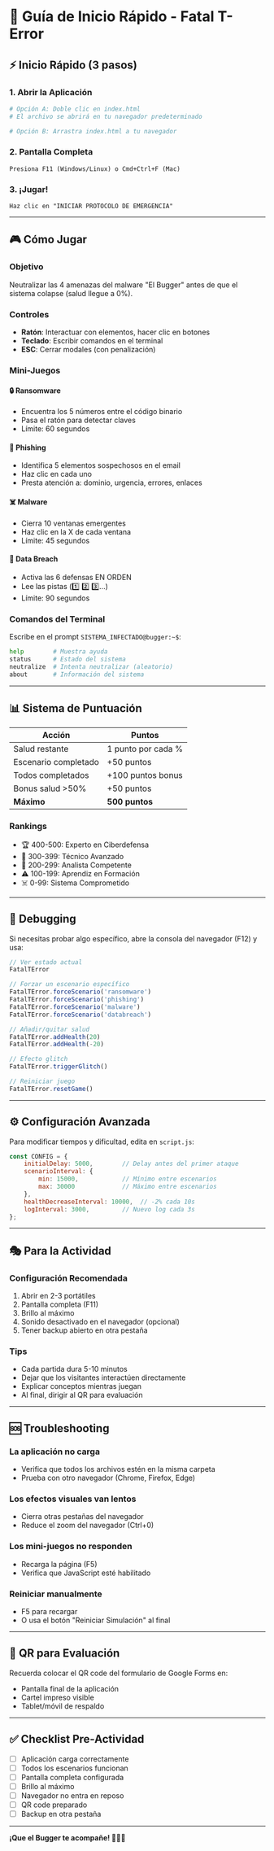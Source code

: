 # 🚀 Guía de Inicio Rápido - Fatal T-Error

## ⚡ Inicio Rápido (3 pasos)

### 1. Abrir la Aplicación
```bash
# Opción A: Doble clic en index.html
# El archivo se abrirá en tu navegador predeterminado

# Opción B: Arrastra index.html a tu navegador
```

### 2. Pantalla Completa
```
Presiona F11 (Windows/Linux) o Cmd+Ctrl+F (Mac)
```

### 3. ¡Jugar!
```
Haz clic en "INICIAR PROTOCOLO DE EMERGENCIA"
```

---

## 🎮 Cómo Jugar

### Objetivo
Neutralizar las 4 amenazas del malware "El Bugger" antes de que el sistema colapse (salud llegue a 0%).

### Controles
- **Ratón**: Interactuar con elementos, hacer clic en botones
- **Teclado**: Escribir comandos en el terminal
- **ESC**: Cerrar modales (con penalización)

### Mini-Juegos

#### 🔒 Ransomware
- Encuentra los 5 números entre el código binario
- Pasa el ratón para detectar claves
- Límite: 60 segundos

#### 📧 Phishing
- Identifica 5 elementos sospechosos en el email
- Haz clic en cada uno
- Presta atención a: dominio, urgencia, errores, enlaces

#### ☠️ Malware
- Cierra 10 ventanas emergentes
- Haz clic en la X de cada ventana
- Límite: 45 segundos

#### 🚨 Data Breach
- Activa las 6 defensas EN ORDEN
- Lee las pistas (1️⃣ 2️⃣ 3️⃣...)
- Límite: 90 segundos

### Comandos del Terminal
Escribe en el prompt `SISTEMA_INFECTADO@bugger:~$`:

```bash
help        # Muestra ayuda
status      # Estado del sistema
neutralize  # Intenta neutralizar (aleatorio)
about       # Información del sistema
```

---

## 📊 Sistema de Puntuación

| Acción | Puntos |
|--------|--------|
| Salud restante | 1 punto por cada % |
| Escenario completado | +50 puntos |
| Todos completados | +100 puntos bonus |
| Bonus salud >50% | +50 puntos |
| **Máximo** | **500 puntos** |

### Rankings
- 🏆 400-500: Experto en Ciberdefensa
- 🥈 300-399: Técnico Avanzado
- 🥉 200-299: Analista Competente
- ⚠️ 100-199: Aprendiz en Formación
- ☠️ 0-99: Sistema Comprometido

---

## 🐛 Debugging

Si necesitas probar algo específico, abre la consola del navegador (F12) y usa:

```javascript
// Ver estado actual
FatalTError

// Forzar un escenario específico
FatalTError.forceScenario('ransomware')
FatalTError.forceScenario('phishing')
FatalTError.forceScenario('malware')
FatalTError.forceScenario('databreach')

// Añadir/quitar salud
FatalTError.addHealth(20)
FatalTError.addHealth(-20)

// Efecto glitch
FatalTError.triggerGlitch()

// Reiniciar juego
FatalTError.resetGame()
```

---

## ⚙️ Configuración Avanzada

Para modificar tiempos y dificultad, edita en `script.js`:

```javascript
const CONFIG = {
    initialDelay: 5000,        // Delay antes del primer ataque
    scenarioInterval: {
        min: 15000,            // Mínimo entre escenarios
        max: 30000             // Máximo entre escenarios
    },
    healthDecreaseInterval: 10000,  // -2% cada 10s
    logInterval: 3000,         // Nuevo log cada 3s
};
```

---

## 🎭 Para la Actividad

### Configuración Recomendada
1. Abrir en 2-3 portátiles
2. Pantalla completa (F11)
3. Brillo al máximo
4. Sonido desactivado en el navegador (opcional)
5. Tener backup abierto en otra pestaña

### Tips
- Cada partida dura 5-10 minutos
- Dejar que los visitantes interactúen directamente
- Explicar conceptos mientras juegan
- Al final, dirigir al QR para evaluación

---

## 🆘 Troubleshooting

### La aplicación no carga
- Verifica que todos los archivos estén en la misma carpeta
- Prueba con otro navegador (Chrome, Firefox, Edge)

### Los efectos visuales van lentos
- Cierra otras pestañas del navegador
- Reduce el zoom del navegador (Ctrl+0)

### Los mini-juegos no responden
- Recarga la página (F5)
- Verifica que JavaScript esté habilitado

### Reiniciar manualmente
- F5 para recargar
- O usa el botón "Reiniciar Simulación" al final

---

## 📱 QR para Evaluación

Recuerda colocar el QR code del formulario de Google Forms en:
- Pantalla final de la aplicación
- Cartel impreso visible
- Tablet/móvil de respaldo

---

## ✅ Checklist Pre-Actividad

- [ ] Aplicación carga correctamente
- [ ] Todos los escenarios funcionan
- [ ] Pantalla completa configurada
- [ ] Brillo al máximo
- [ ] Navegador no entra en reposo
- [ ] QR code preparado
- [ ] Backup en otra pestaña

---

**¡Que el Bugger te acompañe! 🐛💀🎃**
